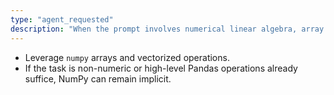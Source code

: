 ```yaml
---
type: "agent_requested"
description: "When the prompt involves numerical linear algebra, array math, or performance-critical number crunching"
---
```

- Leverage `numpy` arrays and vectorized operations.  
- If the task is non-numeric or high-level Pandas operations already suffice, NumPy can remain implicit.